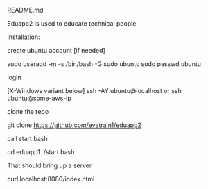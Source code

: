 

README.md

Eduapp2 is used to educate technical people.

Installation:

create ubuntu account [if needed]

sudo useradd -m -s /bin/bash -G sudo ubuntu
sudo passwd ubuntu

login

[X-Windows variant below]
ssh -AY ubuntu@localhost
or
ssh ubuntu@some-aws-ip

clone the repo

git clone https://github.com/evatrain1/eduapp2

call start.bash

cd eduapp1
./start.bash

That should bring up a server

curl localhost:8080/index.html


